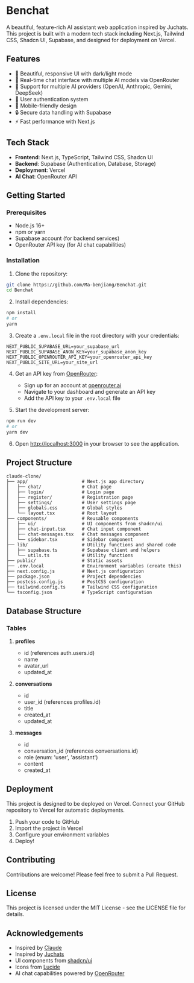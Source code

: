 # Benchat 

A beautiful, feature-rich AI assistant web application inspired by Juchats. This project is built with a modern tech stack including Next.js, Tailwind CSS, Shadcn UI, Supabase, and designed for deployment on Vercel.

## Features

- 🎨 Beautiful, responsive UI with dark/light mode
- 💬 Real-time chat interface with multiple AI models via OpenRouter
- 🤖 Support for multiple AI providers (OpenAI, Anthropic, Gemini, DeepSeek)
- 👤 User authentication system
- 📱 Mobile-friendly design
- 🔒 Secure data handling with Supabase
- ⚡ Fast performance with Next.js

## Tech Stack

- **Frontend**: Next.js, TypeScript, Tailwind CSS, Shadcn UI
- **Backend**: Supabase (Authentication, Database, Storage)
- **Deployment**: Vercel
- **AI Chat**: OpenRouter API

## Getting Started

### Prerequisites

- Node.js 16+ 
- npm or yarn
- Supabase account (for backend services)
- OpenRouter API key (for AI chat capabilities)

### Installation

1. Clone the repository:

```bash
git clone https://github.com/Ma-benjiang/Benchat.git
cd Benchat
```

2. Install dependencies:

```bash
npm install
# or
yarn
```

3. Create a `.env.local` file in the root directory with your credentials:

```
NEXT_PUBLIC_SUPABASE_URL=your_supabase_url
NEXT_PUBLIC_SUPABASE_ANON_KEY=your_supabase_anon_key
NEXT_PUBLIC_OPENROUTER_API_KEY=your_openrouter_api_key
NEXT_PUBLIC_SITE_URL=your_site_url
```

4. Get an API key from [OpenRouter](https://openrouter.ai/):
   - Sign up for an account at [openrouter.ai](https://openrouter.ai/)
   - Navigate to your dashboard and generate an API key
   - Add the API key to your `.env.local` file

5. Start the development server:

```bash
npm run dev
# or
yarn dev
```

6. Open [http://localhost:3000](http://localhost:3000) in your browser to see the application.

## Project Structure

```
claude-clone/
├── app/                    # Next.js app directory
│   ├── chat/               # Chat page 
│   ├── login/              # Login page
│   ├── register/           # Registration page
│   ├── settings/           # User settings page
│   ├── globals.css         # Global styles
│   └── layout.tsx          # Root layout
├── components/             # Reusable components
│   ├── ui/                 # UI components from shadcn/ui
│   ├── chat-input.tsx      # Chat input component
│   ├── chat-messages.tsx   # Chat messages component
│   └── sidebar.tsx         # Sidebar component
├── lib/                    # Utility functions and shared code
│   ├── supabase.ts         # Supabase client and helpers
│   └── utils.ts            # Utility functions
├── public/                 # Static assets
├── .env.local              # Environment variables (create this)
├── next.config.js          # Next.js configuration
├── package.json            # Project dependencies
├── postcss.config.js       # PostCSS configuration
├── tailwind.config.ts      # Tailwind CSS configuration
└── tsconfig.json           # TypeScript configuration
```

## Database Structure

### Tables

1. **profiles**
   - id (references auth.users.id)
   - name
   - avatar_url
   - updated_at

2. **conversations**
   - id
   - user_id (references profiles.id)
   - title
   - created_at
   - updated_at

3. **messages**
   - id
   - conversation_id (references conversations.id)
   - role (enum: 'user', 'assistant')
   - content
   - created_at

## Deployment

This project is designed to be deployed on Vercel. Connect your GitHub repository to Vercel for automatic deployments.

1. Push your code to GitHub
2. Import the project in Vercel
3. Configure your environment variables
4. Deploy!

## Contributing

Contributions are welcome! Please feel free to submit a Pull Request.

## License

This project is licensed under the MIT License - see the LICENSE file for details.

## Acknowledgements

- Inspired by [Claude](https://www.anthropic.com/claude)
- Inspired by [Juchats](https://juchats.com/)
- UI components from [shadcn/ui](https://ui.shadcn.com/)
- Icons from [Lucide](https://lucide.dev/)
- AI chat capabilities powered by [OpenRouter](https://openrouter.ai/)
